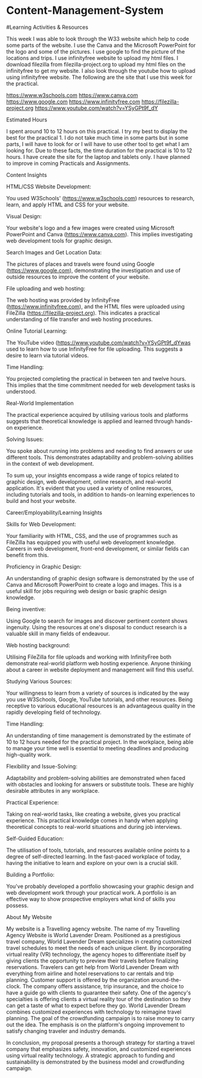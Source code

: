# Content-Management-System
#Learning Activities & Resources

This week I was able to look through the W33 website which help to code some parts of the website. I use the Canva and the Microsoft PowerPoint for the logo and some of the pictures. I use google to find the picture of the locations and trips. I use infinityfree website to upload my html files. I download filezilla from filezilla-project.org to upload my html files on the infinityfree to get my website. I also look through the youtube how to upload using infinityfree website. The following are the site that I use this week for the practical. 

https://www.w3schools.com
https://www.canva.com
https://www.google.com
https://www.infinityfree.com
https://filezilla-project.org
https://www.youtube.com/watch?v=YSyGPt9f_dY

Estimated Hours

I spent around 10 to 12 hours on this practical. I try my best to display the best for the practical 1. I do not take much time in some parts but in some parts, I will have to look for or I will have to use other tool to get what I am looking for. Due to these facts, the time duration for the practical is 10 to 12 hours. I have create the site for the laptop and tablets only. I have planned to improve in coming Practicals and Assignments.

Content Insights

HTML/CSS Website Development:

You used W3Schools' (https://www.w3schools.com) resources to research, learn, and apply HTML and CSS for your website.

Visual Design:

Your website's logo and a few images were created using Microsoft PowerPoint and Canva (https://www.canva.com). This implies investigating web development tools for graphic design.

Search Images and Get Location Data:

The pictures of places and travels were found using Google (https://www.google.com), demonstrating the investigation and use of outside resources to improve the content of your website.

File uploading and web hosting:

The web hosting was provided by InfinityFree (https://www.infinityfree.com), and the HTML files were uploaded using FileZilla (https://filezilla-project.org). This indicates a practical understanding of file transfer and web hosting procedures.

Online Tutorial Learning:

The YouTube video (https://www.youtube.com/watch?v=YSyGPt9f_dYwas used to learn how to use InfinityFree for file uploading. This suggests a desire to learn via tutorial videos.

Time Handling:

You projected completing the practical in between ten and twelve hours. This implies that the time commitment needed for web development tasks is understood.

Real-World Implementation

The practical experience acquired by utilising various tools and platforms suggests that theoretical knowledge is applied and learned through hands-on experience.

Solving Issues:

You spoke about running into problems and needing to find answers or use different tools. This demonstrates adaptability and problem-solving abilities in the context of web development.

To sum up, your insights encompass a wide range of topics related to graphic design, web development, online research, and real-world application. It's evident that you used a variety of online resources, including tutorials and tools, in addition to hands-on learning experiences to build and host your website.

Career/Employability/Learning Insights

Skills for Web Development:

Your familiarity with HTML, CSS, and the use of programmes such as FileZilla has equipped you with useful web development knowledge. Careers in web development, front-end development, or similar fields can benefit from this.

Proficiency in Graphic Design:

An understanding of graphic design software is demonstrated by the use of Canva and Microsoft PowerPoint to create a logo and images. This is a useful skill for jobs requiring web design or basic graphic design knowledge.

Being inventive:

Using Google to search for images and discover pertinent content shows ingenuity. Using the resources at one's disposal to conduct research is a valuable skill in many fields of endeavour.

Web hosting background:

Utilising FileZilla for file uploads and working with InfinityFree both demonstrate real-world platform web hosting experience. Anyone thinking about a career in website deployment and management will find this useful.

Studying Various Sources:

Your willingness to learn from a variety of sources is indicated by the way you use W3Schools, Google, YouTube tutorials, and other resources. Being receptive to various educational resources is an advantageous quality in the rapidly developing field of technology.

Time Handling:

An understanding of time management is demonstrated by the estimate of 10 to 12 hours needed for the practical project. In the workplace, being able to manage your time well is essential to meeting deadlines and producing high-quality work.

Flexibility and Issue-Solving:

Adaptability and problem-solving abilities are demonstrated when faced with obstacles and looking for answers or substitute tools. These are highly desirable attributes in any workplace.

Practical Experience:

Taking on real-world tasks, like creating a website, gives you practical experience. This practical knowledge comes in handy when applying theoretical concepts to real-world situations and during job interviews.

Self-Guided Education:

The utilisation of tools, tutorials, and resources available online points to a degree of self-directed learning. In the fast-paced workplace of today, having the initiative to learn and explore on your own is a crucial skill.

Building a Portfolio:

You've probably developed a portfolio showcasing your graphic design and web development work through your practical work. A portfolio is an effective way to show prospective employers what kind of skills you possess.

About My Website

My website is a Travelling agency website. The name of my Travelling Agency Website is World Lavender Dream. Positioned as a prestigious travel company, World Lavender Dream specializes in creating customized travel schedules to meet the needs of each unique client. By incorporating virtual reality (VR) technology, the agency hopes to differentiate itself by giving clients the opportunity to preview their travels before finalizing reservations. Travelers can get help from World Lavender Dream with everything from airline and hotel reservations to car rentals and trip planning. Customer support is offered by the organization around-the-clock. The company offers assistance, trip insurance, and the choice to have a guide go with clients to guarantee their safety. One of the agency's specialties is offering clients a virtual reality tour of the destination so they can get a taste of what to expect before they go. World Lavender Dream combines customized experiences with technology to reimagine travel planning. The goal of the crowdfunding campaign is to raise money to carry out the idea. The emphasis is on the platform's ongoing improvement to satisfy changing traveler and industry demands.





In conclusion, my proposal presents a thorough strategy for starting a travel company that emphasizes safety, innovation, and customized experiences using virtual reality technology. A strategic approach to funding and sustainability is demonstrated by the business model and crowdfunding campaign.

